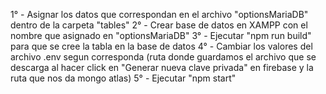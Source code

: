 1° - Asignar los datos que correspondan en el archivo "optionsMariaDB" dentro de la carpeta "tables"
2° - Crear base de datos en XAMPP con el nombre que asignado en "optionsMariaDB"
3° - Ejecutar "npm run build" para que se cree la tabla en la base de datos
4° - Cambiar los valores del archivo .env segun corresponda (ruta donde guardamos el archivo que se descarga al hacer click en "Generar nueva clave privada" en firebase y la ruta que nos da mongo atlas)
5° - Ejecutar "npm start"
